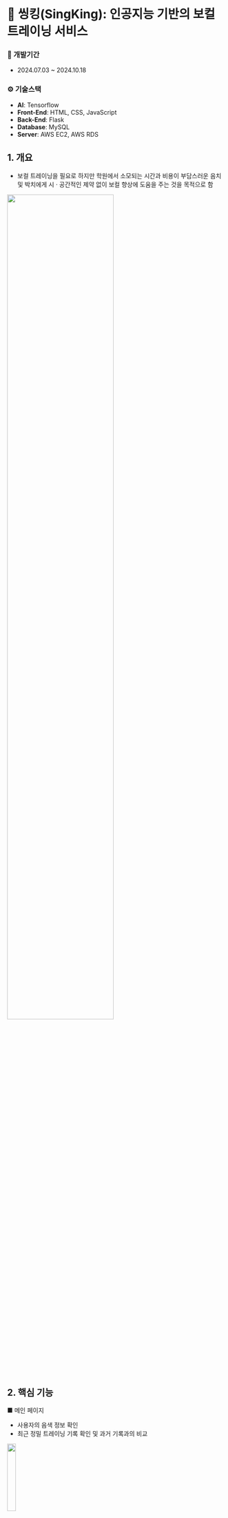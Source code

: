 # 🎤 씽킹(SingKing): 인공지능 기반의 보컬 트레이닝 서비스

### 📅 개발기간
- 2024.07.03 ~ 2024.10.18

### ⚙️ 기술스택
- **AI**: Tensorflow
- **Front-End**: HTML, CSS, JavaScript
- **Back-End**: Flask
- **Database**: MySQL
- **Server**: AWS EC2, AWS RDS

## 1. 개요
- 보컬 트레이닝을 필요로 하지만 학원에서 소모되는 시간과 비용이 부담스러운 음치 및 박치에게 시 · 공간적인 제약 없이 보컬 향상에 도움을 주는 것을 목적으로 함
<img src="https://github.com/user-attachments/assets/89b3538c-924b-4a13-a0b2-e08f9263fad0" width="70%" height="70%"/>

## 2. 핵심 기능
■ 메인 페이지
  - 사용자의 음색 정보 확인
  - 최근 정밀 트레이닝 기록 확인 및 과거 기록과의 비교
<img src="https://github.com/user-attachments/assets/952f1263-2318-409a-b476-700717aebc5f" width="20%" height="20%"/>

■ 트레이닝 페이지

<img src="https://github.com/user-attachments/assets/36b942c0-7ef2-4e69-aecd-fb53d7d33364" width="20%" height="20%"/>

■ 트레이닝 페이지 - AI 음색 진단
- 사용자가 음성을 입력하면 **네 개의 음색 정보**(발라드, 댄스, 락, 트로트) 중 가장 어울리는(유사한) 음색을 선정해 줌
- 음성 데이터를 목소리의 특성 정보를 알 수 있는 MFCC로 변환하여 CNN으로 모델 학습
<img src="https://github.com/user-attachments/assets/44b9d4db-fe26-48cc-811c-8d238f8712f2" width="20%" height="30%"/>
<img src="https://github.com/user-attachments/assets/031cc45a-eaa9-4082-813f-d60f5ed687fd" width="20%" height="30%"/>

■ 트레이닝 페이지 - 정밀 트레이닝
- 원하는 곡을 선정한 후 노래 가창 가능
- 사용자 노래의 음정과 박자를 원곡 가수의 노래와 비교하여 점수를 산정하고, 두가지 그래프로 표시해 줌
- 틀린 구간을 선별해 가사와 반주를 실행해 반복 연습 가능
<img src="https://github.com/user-attachments/assets/9cceae9a-cbfc-4656-961a-3c62b8dbd509" width="20%" height="30%"/>
<img src="https://github.com/user-attachments/assets/b2cbd1bf-3b79-4782-97d6-1d64a02525cd" width="20%" height="30%"/>
<img src="https://github.com/user-attachments/assets/d6cfddd7-292c-4f1d-8aab-4635fc0e05f9" width="20%" height="30%"/>
<img src="https://github.com/user-attachments/assets/401ba3bf-9ba2-454e-a170-e06760d33c82" width="20%" height="30%"/>
<img src="https://github.com/user-attachments/assets/ab2a84b3-0ca8-41c2-b438-24dea12ee47f" width="20%" height="30%"/>

2.2.3. 음역대 진단
- 피아노 건반을 눌러서 재생되는 음정을 따라 음을 내면 사용자가 소리낸 음정과 주파수를 보여줌
- 1옥타브 ~ 3옥타브까지 확인 가능
<img src="https://github.com/user-attachments/assets/c48378c5-ad99-4d79-b4f5-7259cd6844bf" width="30%" height="30%"/>

2.3. 매칭 페이지
- 사용자 간의 멘토 멘티 매칭
- 전문가와의 멘토 멘티 매칭
- 사용자 멘토는 레벨 5이상부터 등록 가능
<img src="https://github.com/user-attachments/assets/84711f62-c9e5-4fb3-8b0c-232a9d062839" width="30%" height="30%"/>

2.4 마이 페이지
- 음색 정보 확인
- 보컬 데이터 확인
- 트레이닝 기록 확인
<img src="https://github.com/user-attachments/assets/dd010647-f565-43e1-8ef3-c4321c95b49f" width="30%" height="30%"/>
